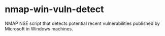 # nmap-win-vuln-detect
NMAP NSE script that detects potential recent vulnerabilities published by Microsoft in Windows machines.
